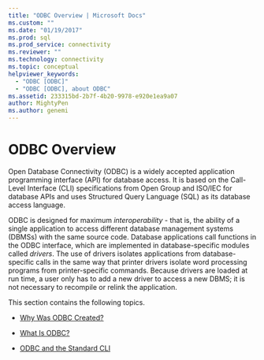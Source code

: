 ```yaml
---
title: "ODBC Overview | Microsoft Docs"
ms.custom: ""
ms.date: "01/19/2017"
ms.prod: sql
ms.prod_service: connectivity
ms.reviewer: ""
ms.technology: connectivity
ms.topic: conceptual
helpviewer_keywords: 
  - "ODBC [ODBC]"
  - "ODBC [ODBC], about ODBC"
ms.assetid: 233315bd-2b7f-4b20-9978-e920e1ea9a07
author: MightyPen
ms.author: genemi
---
```

# ODBC Overview
Open Database Connectivity (ODBC) is a widely accepted application programming interface (API) for database access. It is based on the Call-Level Interface (CLI) specifications from Open Group and ISO/IEC for database APIs and uses Structured Query Language (SQL) as its database access language.  
  
 ODBC is designed for maximum *interoperability* - that is, the ability of a single application to access different database management systems (DBMSs) with the same source code. Database applications call functions in the ODBC interface, which are implemented in database-specific modules called *drivers*. The use of drivers isolates applications from database-specific calls in the same way that printer drivers isolate word processing programs from printer-specific commands. Because drivers are loaded at run time, a user only has to add a new driver to access a new DBMS; it is not necessary to recompile or relink the application.  
  
 This section contains the following topics.  
  
-   [Why Was ODBC Created?](../../odbc/reference/why-was-odbc-created.md)  
  
-   [What Is ODBC?](../../odbc/reference/what-is-odbc.md)  
  
-   [ODBC and the Standard CLI](../../odbc/reference/odbc-and-the-standard-cli.md)
